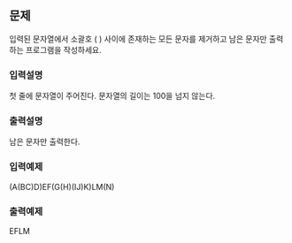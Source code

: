 ## 문제

입력된 문자열에서 소괄호 ( ) 사이에 존재하는 모든 문자를 제거하고 남은 문자만 출력하는 프로그램을 작성하세요.

### 입력설명

첫 줄에 문자열이 주어진다. 문자열의 길이는 100을 넘지 않는다.

### 출력설명

남은 문자만 출력한다.

### 입력예제

(A(BC)D)EF(G(H)(IJ)K)LM(N)

### 출력예제

EFLM
